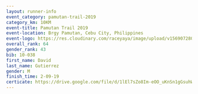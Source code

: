 ```yaml
---
layout: runner-info 
event_category: pamutan-trail-2019 
category_km: 10KM 
event-title: Pamutan Trail 2019 
event-location: Brgy Pamutan, Cebu City, Philippines 
event-logo: https://res.cloudinary.com/raceyaya/image/upload/v1569072806/logo/pamutan-trail_d8abrj.jpg 
overall_rank: 64
gender_rank: 43
bib: 10-038
first_name: David
last_name: Gutierrez
gender: M
finish_time: 2-09-19
certicate: https://drive.google.com/file/d/1lEl7sZo8Im-eOO_uKnSn1gGsuhWHzD-G/view?usp=sharing
---
```

